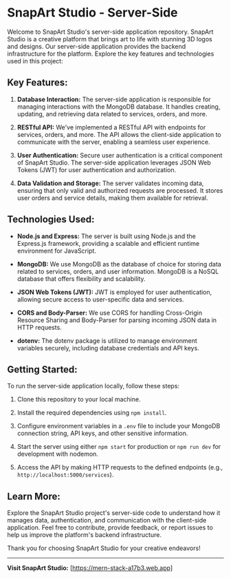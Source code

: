 # SnapArt Studio - Server-Side

Welcome to SnapArt Studio's server-side application repository. SnapArt Studio is a creative platform that brings art to life with stunning 3D logos and designs. Our server-side application provides the backend infrastructure for the platform. Explore the key features and technologies used in this project:

## Key Features:

1. **Database Interaction:** The server-side application is responsible for managing interactions with the MongoDB database. It handles creating, updating, and retrieving data related to services, orders, and more.

2. **RESTful API:** We've implemented a RESTful API with endpoints for services, orders, and more. The API allows the client-side application to communicate with the server, enabling a seamless user experience.

3. **User Authentication:** Secure user authentication is a critical component of SnapArt Studio. The server-side application leverages JSON Web Tokens (JWT) for user authentication and authorization.

4. **Data Validation and Storage:** The server validates incoming data, ensuring that only valid and authorized requests are processed. It stores user orders and service details, making them available for retrieval.

## Technologies Used:

- **Node.js and Express:** The server is built using Node.js and the Express.js framework, providing a scalable and efficient runtime environment for JavaScript.

- **MongoDB:** We use MongoDB as the database of choice for storing data related to services, orders, and user information. MongoDB is a NoSQL database that offers flexibility and scalability.

- **JSON Web Tokens (JWT):** JWT is employed for user authentication, allowing secure access to user-specific data and services.

- **CORS and Body-Parser:** We use CORS for handling Cross-Origin Resource Sharing and Body-Parser for parsing incoming JSON data in HTTP requests.

- **dotenv:** The dotenv package is utilized to manage environment variables securely, including database credentials and API keys.

## Getting Started:

To run the server-side application locally, follow these steps:

1. Clone this repository to your local machine.

2. Install the required dependencies using `npm install`.

3. Configure environment variables in a `.env` file to include your MongoDB connection string, API keys, and other sensitive information.

4. Start the server using either `npm start` for production or `npm run dev` for development with nodemon.

5. Access the API by making HTTP requests to the defined endpoints (e.g., `http://localhost:5000/services`).

## Learn More:

Explore the SnapArt Studio project's server-side code to understand how it manages data, authentication, and communication with the client-side application. Feel free to contribute, provide feedback, or report issues to help us improve the platform's backend infrastructure.

Thank you for choosing SnapArt Studio for your creative endeavors!

---

**Visit SnapArt Studio:** [https://mern-stack-a17b3.web.app]
